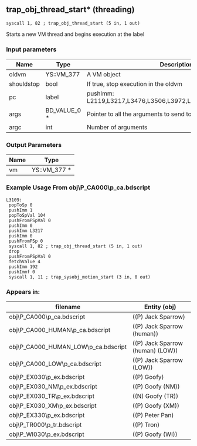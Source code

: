 ## trap_obj_thread_start* (threading)

`syscall 1, 82 ; trap_obj_thread_start (5 in, 1 out)`

Starts a new VM thread and begins execution at the label

### Input parameters
| Name | Type | Description
|------|------|------------
| oldvm   | YS::VM_377   | A VM object
| shouldstop   | bool   | If true, stop execution in the oldvm
| pc   | label   | pushImm: L2119,L3217,L3476,L3506,L3972,L4539,L5303,L5484,L6113
| args   | BD_VALUE_0 *   | Pointer to all the arguments to send to the thread
| argc   | int   | Number of arguments


### Output Parameters
| Name | Type
|------|-----
| vm   | YS::VM_377 *   
### Example Usage From obj\P_CA000\p_ca.bdscript
```plaintext
L3109:
 popToSp 0
 pushImm 1
 popToSpVal 104
 pushFromPSpVal 0
 pushImm 0
 pushImm L3217
 pushImm 0
 pushFromFSp 0
 syscall 1, 82 ; trap_obj_thread_start (5 in, 1 out)
 drop 
 pushFromPSpVal 0
 fetchValue 4
 pushImm 192
 pushImmf 0
 syscall 1, 11 ; trap_sysobj_motion_start (3 in, 0 out)
```


### Appears in:
| filename | Entity (obj)
|----------|-------------
| obj\P_CA000\p_ca.bdscript       | ((P) Jack Sparrow)          
| obj\P_CA000_HUMAN\p_ca.bdscript       | ((P) Jack Sparrow (human))          
| obj\P_CA000_HUMAN_LOW\p_ca.bdscript       | ((P) Jack Sparrow (human) (LOW))          
| obj\P_CA000_LOW\p_ca.bdscript       | ((P) Jack Sparrow (LOW))          
| obj\P_EX030\p_ex.bdscript       | ((P) Goofy)          
| obj\P_EX030_NM\p_ex.bdscript       | ((P) Goofy (NM))          
| obj\P_EX030_TR\p_ex.bdscript       | ((N) Goofy (TR))          
| obj\P_EX030_XM\p_ex.bdscript       | ((P) Goofy (XM))          
| obj\P_EX330\p_ex.bdscript       | ((P) Peter Pan)          
| obj\P_TR000\p_tr.bdscript       | ((P) Tron)          
| obj\P_WI030\p_ex.bdscript       | ((P) Goofy (WI))          



